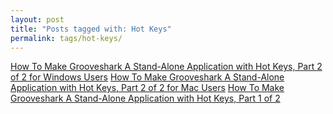 ```yaml
---
layout: post
title: "Posts tagged with: Hot Keys"
permalink: tags/hot-keys/
---
```

[How To Make Grooveshark A Stand-Alone Application with Hot Keys, Part 2 of 2 for Windows Users](/2011/08/how-to-make-grooveshark-stand-alone_7630)
[How To Make Grooveshark A Stand-Alone Application with Hot Keys, Part 2 of 2 for Mac Users](/2011/08/how-to-make-grooveshark-stand-alone_11)
[How To Make Grooveshark A Stand-Alone Application with Hot Keys, Part 1 of 2](/2011/08/how-to-make-grooveshark-stand-alone)
